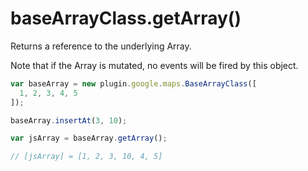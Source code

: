 # baseArrayClass.getArray()

Returns a reference to the underlying Array.

Note that if the Array is mutated, no events will be fired by this object.

```js
var baseArray = new plugin.google.maps.BaseArrayClass([
  1, 2, 3, 4, 5
]);

baseArray.insertAt(3, 10);

var jsArray = baseArray.getArray();

// [jsArray] = [1, 2, 3, 10, 4, 5]
```
